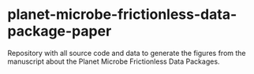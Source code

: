 # planet-microbe-frictionless-data-package-paper
Repository with all source code and data to generate the figures from the manuscript about the Planet Microbe Frictionless Data Packages.
